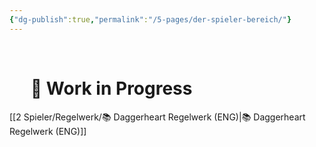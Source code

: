 ```yaml
---
{"dg-publish":true,"permalink":"/5-pages/der-spieler-bereich/"}
---
```


$\quad$
$\quad$$\quad$
$\quad$

# $\quad$🚧 Work in Progress
[[2 Spieler/Regelwerk/📚 Daggerheart Regelwerk (ENG)\|📚 Daggerheart Regelwerk (ENG)]]